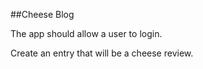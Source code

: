 ##Cheese Blog

The app should allow a user to login.

Create an entry that will be a cheese review.

